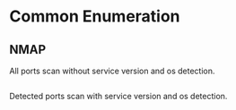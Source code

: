 # Common Enumeration
## NMAP
All ports scan without service version and os detection.
```bash

```
Detected ports scan with service version and os detection.
```bash

```
